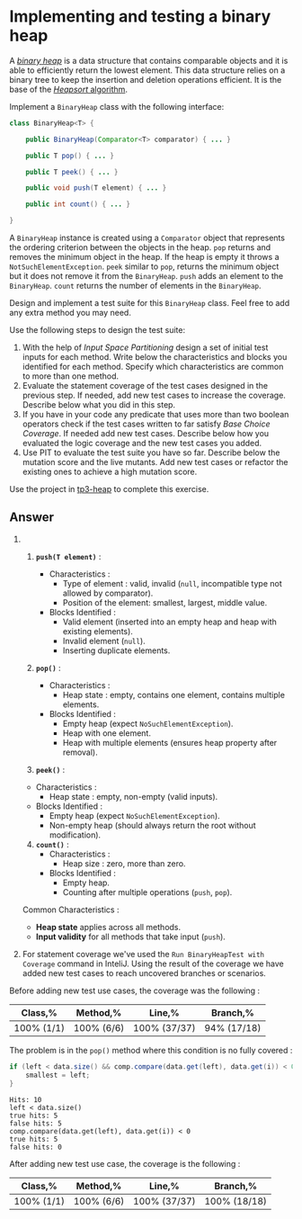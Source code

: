 # Implementing and testing a binary heap

A [*binary heap*](https://en.wikipedia.org/wiki/Binary_heap) is a data structure that contains comparable objects and it is able to efficiently return the lowest element.
This data structure relies on a binary tree to keep the insertion and deletion operations efficient. It is the base of the [*Heapsort* algorithm](https://en.wikipedia.org/wiki/Heapsort).

Implement a `BinaryHeap` class with the following interface:

```java
class BinaryHeap<T> {

    public BinaryHeap(Comparator<T> comparator) { ... }

    public T pop() { ... }

    public T peek() { ... }

    public void push(T element) { ... }

    public int count() { ... }

}
```

A `BinaryHeap` instance is created using a `Comparator` object that represents the ordering criterion between the objects in the heap.
`pop` returns and removes the minimum object in the heap. If the heap is empty it throws a `NotSuchElementException`.
`peek` similar to `pop`, returns the minimum object but it does not remove it from the `BinaryHeap`.
`push` adds an element to the `BinaryHeap`.
`count` returns the number of elements in the `BinaryHeap`.

Design and implement a test suite for this `BinaryHeap` class.
Feel free to add any extra method you may need.

Use the following steps to design the test suite:

1. With the help of *Input Space Partitioning* design a set of initial test inputs for each method. Write below the characteristics and blocks you identified for each method. Specify which characteristics are common to more than one method.
2. Evaluate the statement coverage of the test cases designed in the previous step. If needed, add new test cases to increase the coverage. Describe below what you did in this step.
3. If you have in your code any predicate that uses more than two boolean operators check if the test cases written to far satisfy *Base Choice Coverage*. If needed add new test cases. Describe below how you evaluated the logic coverage and the new test cases you added.
4. Use PIT to evaluate the test suite you have so far. Describe below the mutation score and the live mutants. Add new test cases or refactor the existing ones to achieve a high mutation score.

Use the project in [tp3-heap](../code/tp3-heap) to complete this exercise.

## Answer

1.
   1. **`push(T element)`** :
      - Characteristics :
        - Type of element : valid, invalid (`null`, incompatible type not allowed by comparator).
        - Position of the element: smallest, largest, middle value.
      - Blocks Identified :
        - Valid element (inserted into an empty heap and heap with existing elements).
        - Invalid element (`null`).
        - Inserting duplicate elements.
    
   2. **`pop()`** :
      - Characteristics :
        - Heap state : empty, contains one element, contains multiple elements.
      - Blocks Identified :
        - Empty heap (expect `NoSuchElementException`).
        - Heap with one element.
        - Heap with multiple elements (ensures heap property after removal).
    
   3. **`peek()`** :
   - Characteristics :
     - Heap state : empty, non-empty (valid inputs).
   - Blocks Identified :
     - Empty heap (expect `NoSuchElementException`).
     - Non-empty heap (should always return the root without modification).
    
   4. **`count()`** :
      - Characteristics :
        - Heap size : zero, more than zero.
      - Blocks Identified :
        - Empty heap.
        - Counting after multiple operations (`push`, `pop`).

    Common Characteristics :
   - **Heap state** applies across all methods.
   - **Input validity** for all methods that take input (`push`).

2. For statement coverage we've used the `Run BinaryHeapTest with Coverage` command in InteliJ. 
Using the result of the coverage we have added new test cases to reach uncovered branches or scenarios.

Before adding new test use cases, the coverage was the following :

| Class,%    | Method,%   | Line,%       | Branch,%    |
|------------|------------|--------------|-------------|
| 100% (1/1) | 100% (6/6) | 100% (37/37) | 94% (17/18) |

The problem is in the `pop()` method where this condition is no fully covered :

```java
if (left < data.size() && comp.compare(data.get(left), data.get(i)) < 0) {
    smallest = left;
}
```
```
Hits: 10
left < data.size()
true hits: 5
false hits: 5
comp.compare(data.get(left), data.get(i)) < 0
true hits: 5
false hits: 0
```

After adding new test use case, the coverage is the following :

| Class,%    | Method,%   | Line,%       | Branch,%     |
|------------|------------|--------------|--------------|
| 100% (1/1) | 100% (6/6) | 100% (37/37) | 100% (18/18) |



